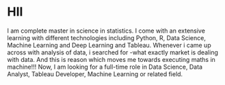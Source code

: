 # HII
I am complete master in science in statistics. I come with an extensive learning with different technologies including Python, R, Data Science, Machine Learning and Deep Learning and Tableau.
Whenever i came up across with analysis of data, i searched for -what exactly market is dealing with data. And this is reason which moves me towards executing maths in machine!!!
Now, I am looking for a full-time role in Data Science, Data Analyst, Tableau Developer, Machine Learning or related field.
